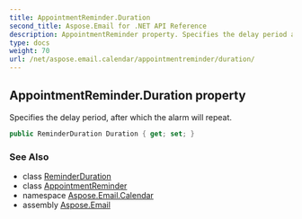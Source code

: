 ```yaml
---
title: AppointmentReminder.Duration
second_title: Aspose.Email for .NET API Reference
description: AppointmentReminder property. Specifies the delay period after which the alarm will repeat
type: docs
weight: 70
url: /net/aspose.email.calendar/appointmentreminder/duration/
---
```

## AppointmentReminder.Duration property

Specifies the delay period, after which the alarm will repeat.

```csharp
public ReminderDuration Duration { get; set; }
```

### See Also

* class [ReminderDuration](../../reminderduration/)
* class [AppointmentReminder](../)
* namespace [Aspose.Email.Calendar](../../appointmentreminder/)
* assembly [Aspose.Email](../../../)


